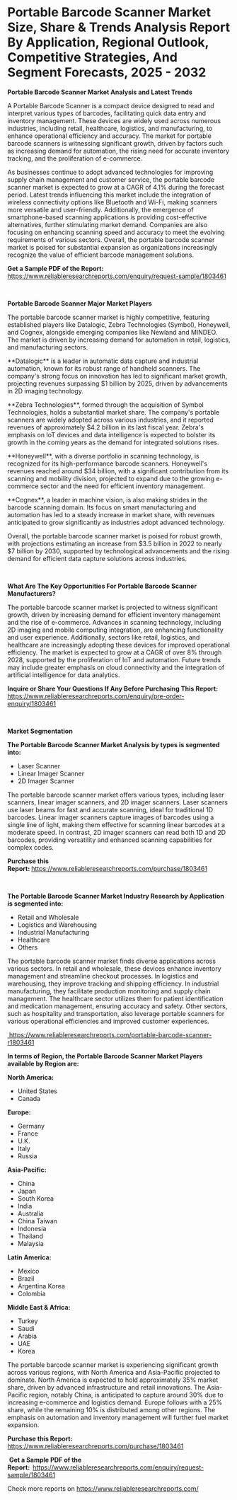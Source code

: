 <p><h1>Portable Barcode Scanner Market Size, Share & Trends Analysis Report By Application, Regional Outlook, Competitive Strategies, And Segment Forecasts, 2025 - 2032</h1></p><p><strong>Portable Barcode Scanner Market Analysis and Latest Trends</strong></p>
<p><p>A Portable Barcode Scanner is a compact device designed to read and interpret various types of barcodes, facilitating quick data entry and inventory management. These devices are widely used across numerous industries, including retail, healthcare, logistics, and manufacturing, to enhance operational efficiency and accuracy. The market for portable barcode scanners is witnessing significant growth, driven by factors such as increasing demand for automation, the rising need for accurate inventory tracking, and the proliferation of e-commerce.</p><p>As businesses continue to adopt advanced technologies for improving supply chain management and customer service, the portable barcode scanner market is expected to grow at a CAGR of 4.1% during the forecast period. Latest trends influencing this market include the integration of wireless connectivity options like Bluetooth and Wi-Fi, making scanners more versatile and user-friendly. Additionally, the emergence of smartphone-based scanning applications is providing cost-effective alternatives, further stimulating market demand. Companies are also focusing on enhancing scanning speed and accuracy to meet the evolving requirements of various sectors. Overall, the portable barcode scanner market is poised for substantial expansion as organizations increasingly recognize the value of efficient barcode management solutions.</p></p>
<p><strong>Get a Sample PDF of the Report:&nbsp;</strong> <a href="https://www.reliableresearchreports.com/enquiry/request-sample/1803461?utm_campaign=2245&utm_medium=2&utm_source=Github&utm_content=ia&utm_term=10042025&utm_id=portable-barcode-scanner">https://www.reliableresearchreports.com/enquiry/request-sample/1803461</a></p>
<p>&nbsp;</p>
<p><strong>Portable Barcode Scanner Major Market Players</strong></p>
<p><p>The portable barcode scanner market is highly competitive, featuring established players like Datalogic, Zebra Technologies (Symbol), Honeywell, and Cognex, alongside emerging companies like Newland and MINDEO. The market is driven by increasing demand for automation in retail, logistics, and manufacturing sectors.</p><p>**Datalogic** is a leader in automatic data capture and industrial automation, known for its robust range of handheld scanners. The company's strong focus on innovation has led to significant market growth, projecting revenues surpassing $1 billion by 2025, driven by advancements in 2D imaging technology.</p><p>**Zebra Technologies**, formed through the acquisition of Symbol Technologies, holds a substantial market share. The company's portable scanners are widely adopted across various industries, and it reported revenues of approximately $4.2 billion in its last fiscal year. Zebra's emphasis on IoT devices and data intelligence is expected to bolster its growth in the coming years as the demand for integrated solutions rises.</p><p>**Honeywell**, with a diverse portfolio in scanning technology, is recognized for its high-performance barcode scanners. Honeywell's revenues reached around $34 billion, with a significant contribution from its scanning and mobility division, projected to expand due to the growing e-commerce sector and the need for efficient inventory management.</p><p>**Cognex**, a leader in machine vision, is also making strides in the barcode scanning domain. Its focus on smart manufacturing and automation has led to a steady increase in market share, with revenues anticipated to grow significantly as industries adopt advanced technology.</p><p>Overall, the portable barcode scanner market is poised for robust growth, with projections estimating an increase from $3.5 billion in 2022 to nearly $7 billion by 2030, supported by technological advancements and the rising demand for efficient data capture solutions across industries.</p></p>
<p>&nbsp;</p>
<p><strong>What Are The Key Opportunities For Portable Barcode Scanner Manufacturers?</strong></p>
<p><p>The portable barcode scanner market is projected to witness significant growth, driven by increasing demand for efficient inventory management and the rise of e-commerce. Advances in scanning technology, including 2D imaging and mobile computing integration, are enhancing functionality and user experience. Additionally, sectors like retail, logistics, and healthcare are increasingly adopting these devices for improved operational efficiency. The market is expected to grow at a CAGR of over 8% through 2028, supported by the proliferation of IoT and automation. Future trends may include greater emphasis on cloud connectivity and the integration of artificial intelligence for data analytics.</p></p>
<p><strong>Inquire or Share Your Questions If Any Before Purchasing This Report:</strong> <a href="https://www.reliableresearchreports.com/enquiry/pre-order-enquiry/1803461?utm_campaign=2245&utm_medium=2&utm_source=Github&utm_content=ia&utm_term=10042025&utm_id=portable-barcode-scanner">https://www.reliableresearchreports.com/enquiry/pre-order-enquiry/1803461</a></p>
<p>&nbsp;</p>
<p><strong>Market Segmentation</strong></p>
<p><strong>The Portable Barcode Scanner Market Analysis by types is segmented into:</strong></p>
<p><ul><li>Laser Scanner</li><li>Linear Imager Scanner</li><li>2D Imager Scanner</li></ul></p>
<p><p>The portable barcode scanner market offers various types, including laser scanners, linear imager scanners, and 2D imager scanners. Laser scanners use laser beams for fast and accurate scanning, ideal for traditional 1D barcodes. Linear imager scanners capture images of barcodes using a single line of light, making them effective for scanning linear barcodes at a moderate speed. In contrast, 2D imager scanners can read both 1D and 2D barcodes, providing versatility and enhanced scanning capabilities for complex codes.</p></p>
<p><strong>Purchase this Report:&nbsp;</strong><a href="https://www.reliableresearchreports.com/purchase/1803461?utm_campaign=2245&utm_medium=2&utm_source=Github&utm_content=ia&utm_term=10042025&utm_id=portable-barcode-scanner">https://www.reliableresearchreports.com/purchase/1803461</a></p>
<p>&nbsp;</p>
<p><strong>The Portable Barcode Scanner Market Industry Research by Application is segmented into:</strong></p>
<p><ul><li>Retail and Wholesale</li><li>Logistics and Warehousing</li><li>Industrial Manufacturing</li><li>Healthcare</li><li>Others</li></ul></p>
<p><p>The portable barcode scanner market finds diverse applications across various sectors. In retail and wholesale, these devices enhance inventory management and streamline checkout processes. In logistics and warehousing, they improve tracking and shipping efficiency. In industrial manufacturing, they facilitate production monitoring and supply chain management. The healthcare sector utilizes them for patient identification and medication management, ensuring accuracy and safety. Other sectors, such as hospitality and transportation, also leverage portable scanners for various operational efficiencies and improved customer experiences.</p></p>
<p><a href="https://www.reliableresearchreports.com/portable-barcode-scanner-r1803461?utm_campaign=2245&utm_medium=2&utm_source=Github&utm_content=ia&utm_term=10042025&utm_id=portable-barcode-scanner">&nbsp;https://www.reliableresearchreports.com/portable-barcode-scanner-r1803461</a></p>
<p><strong>In terms of Region, the Portable Barcode Scanner Market Players available by Region are:</strong></p>
<p>
    <p> <strong> North America: </strong>
        <ul>
            <li>United States</li>
            <li>Canada</li>
        </ul>
        </p> 
    <p> <strong> Europe: </strong>
        <ul>
            <li>Germany</li>
            <li>France</li>
            <li>U.K.</li>
            <li>Italy</li>
            <li>Russia</li>
        </ul>
        </p> 
    <p> <strong> Asia-Pacific: </strong>
        <ul>
            <li>China</li>
            <li>Japan</li>
            <li>South Korea</li>
            <li>India</li>
            <li>Australia</li>
            <li>China Taiwan</li>
            <li>Indonesia</li>
            <li>Thailand</li>
            <li>Malaysia</li>
        </ul>
        </p> 
    <p> <strong> Latin America: </strong>
        <ul>
            <li>Mexico</li>
            <li>Brazil</li>
            <li>Argentina Korea</li>
            <li>Colombia</li>
        </ul>
        </p> 
    <p> <strong> Middle East & Africa: </strong>
        <ul>
            <li>Turkey</li>
            <li>Saudi</li>
            <li>Arabia</li>
            <li>UAE</li>
            <li>Korea</li>
        </ul>
    </p>
    </p>
<p><p>The portable barcode scanner market is experiencing significant growth across various regions, with North America and Asia-Pacific projected to dominate. North America is expected to hold approximately 35% market share, driven by advanced infrastructure and retail innovations. The Asia-Pacific region, notably China, is anticipated to capture around 30% due to increasing e-commerce and logistics demand. Europe follows with a 25% share, while the remaining 10% is distributed among other regions. The emphasis on automation and inventory management will further fuel market expansion.</p></p>
<p><strong>Purchase this Report: </strong><a href="https://www.reliableresearchreports.com/purchase/1803461?utm_campaign=2245&utm_medium=2&utm_source=Github&utm_content=ia&utm_term=10042025&utm_id=portable-barcode-scanner">https://www.reliableresearchreports.com/purchase/1803461</a></p>
<p>&nbsp;<strong>Get a Sample PDF of the Report:&nbsp;&nbsp;</strong><a href="https://www.reliableresearchreports.com/enquiry/request-sample/1803461?utm_campaign=2245&utm_medium=2&utm_source=Github&utm_content=ia&utm_term=10042025&utm_id=portable-barcode-scanner">https://www.reliableresearchreports.com/enquiry/request-sample/1803461</a></p>
<p><strong></strong></p>
<p>Check more reports on <a href="https://www.reliableresearchreports.com/?utm_campaign=2245&utm_medium=2&utm_source=Github&utm_content=ia&utm_term=10042025&utm_id=portable-barcode-scanner">https://www.reliableresearchreports.com/</a></p>